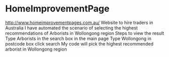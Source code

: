 # HomeImprovementPage
http://www.homeimprovementpages.com.au/
Website to hire traders in Australia
I have automated the scenario of selecting the highest recommendations of Arborists in Wollongong region
Steps to view the result
Type Arborists in the search box in the main page 
Type Wollongong in postcode box
click search
My code will pick the highest recommended arborist in Wollongong region
